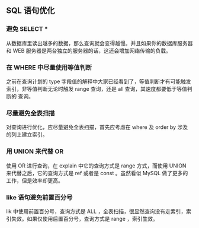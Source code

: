 ## SQL 语句优化

### 避免 SELECT * 

从数据库里读出越多的数据，那么查询就会变得越慢。并且如果你的数据库服务器和 WEB 服务器是两台独立的服务器的话，这还会增加网络传输的负载。

### 在 WHERE 中尽量使用等值判断

之前在查询计划的 type 字段值的解释中大家已经看到了，等值判断才有可能触发索引，非等值判断无论时触发 range 查询，还是 all 查询，其速度都要低于等值判断的 查询。

### 尽量避免全表扫描

对查询进行优化，应尽量避免全表扫描，首先应考虑在 where 及 order by 涉及的列上建立索引。

### 用 UNION 来代替 OR

使用 OR 进行查询，在 explain 中它的查询方式是 range 方式，而使用 UNION 来代替之后，它的查询方式是 ref 或者是 const 。虽然看似 MySQL 做了更多的工作，但是效率却更高。

### like 语句避免前置百分号

lik 中使用前置百分号，查询方式是 ALL ，全表扫描，很显然查询没有走索引，索引失效。如果仅使用后置百分号，查询方式是 range ，索引生效。

